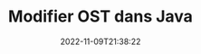 ---
############################# Static ############################
layout: "auto-gen-editor"
date: 2022-11-09T21:38:22
draft: false
otherformats: doc docx docm dotx xls xlsx xlsm ppt pptx pptm mobi epub html mhtml txt xml eml emlx mbox msg

############################# Head ############################
head_title: "Éditeur OST : modifiez OST dans Java"
head_description: "Comment modifier OST dans Java en utilisant quelques lignes de code ? Utilisez les API de traitement de documents GroupDocs pour modifier, mettre à jour et enregistrer plus de 30 formats de fichiers."

############################# Header ############################
title: "Modifier OST dans Java"
description: "Édition OST efficace et robuste à l'aide de GroupDocs.Editor côté serveur pour les API Java, sans l'utilisation de logiciels tels que Microsoft ou Open Office."
bg_image: "https://cms.admin.containerize.com/templates/aspose/App_Themes/V3/images/bg/header1.png"
bg_overlay: false
button:
    enable: true
    icon: "fas fa-arrow-down"
    label: "Télécharger la version d'essai gratuite"
    link: "https://downloads.groupdocs.com/editor/java"

############################# SubMenu ############################
submenu:
    enable: true

    left:
        img_alt: "GroupDocs.Editor for Java"
        image: "https://cms.admin.containerize.com/templates/groupdocs/images/product-logos/90x90-noborder/groupdocs-editor-java.png"
        product: "GroupDocs.Editor"
        platform: "Java"

    middle:
        button:

            # button loop
            - link: "https://apireference.groupdocs.com/editor/java"
              text: "Référence API"

            # button loop
            - link: "https://github.com/groupdocs-editor"
              text: "Exemples de codes"

            # button loop
            - link: "https://products.groupdocs.app/editor/family"
              text: "Démos en direct"

            # button loop
            - link: "https://purchase.groupdocs.com/pricing/editor/java"
              text: "Tarification"

    right:
        link_download: "https://downloads.groupdocs.com/editor"
        link_learn: "https://docs.groupdocs.com/editor/java"
        link_buy: "https://purchase.groupdocs.com"

############################# About ############################
about:
    enable: true
    title: "À propos de l'API GroupDocs.Editor for Java"
    content: |
        L'API [GroupDocs.Editor for Java](/fr/editor/java/) est un bon choix pour éditer des documents et des présentations Microsoft Word, Excel, PowerPoint, Open Office. GroupDocs.Editor est une API autonome qui convient aux systèmes côté serveur et back-end où des performances élevées sont requises. Il ne dépend d'aucun logiciel comme Microsoft ou Open Office.

############################# Steps ############################
steps:
    enable: true
    title_left: "Étapes pour modifier OST dans Java"
    content_left: |
        [GroupDocs.Editor for Java](/fr/editor/java/) offre aux développeurs un moyen simple et direct de modifier les fichiers OST à l'aide de quelques lignes de code.
        * Créez une instance de la classe `Editor` avec un chemin de fichier obligatoire ou un flux d'octets et chargez le fichier OST
        * Créez et définissez l'instance de classe `EmailEditOptions` pour le format de fichier OST
        * Appelez la méthode `Editor.Edit()` et obtenez le document OST au format HTML facilement modifiable avec n'importe quel éditeur WYSIWYG.
        * Appelez la méthode `Editor.Save()` et enregistrez le fichier OST modifié à l'aide de la classe `EmailSaveOptions`

        
    title_right: "Configuration requise"
    content_right: |
        Une édition de document de base avec les API GroupDocs.Editor for Java peut être effectuée en mettant en œuvre quelques étapes simples. Nos API sont prises en charge sur toutes les principales plates-formes et systèmes d'exploitation. Avant d'exécuter le code ci-dessous, assurez-vous que les prérequis suivants sont installés sur votre système.

        * Systèmes d'exploitation : Microsoft Windows, Linux, MacOS
        * Environnements de développement : NetBeans, IntelliJ IDEA, Eclipse
        * Cadres: Java 7 (1.7) and above
        * Obtenez la dernière version de GroupDocs.Editor for Java téléchargée depuis [Maven](https://repository.groupdocs.com/editor/)
        
    code: |        
        ```java
        // Load the OST file into Editor
        Editor editor = new Editor("source.ost");

        // Create and adjust the edit options
        EmailEditOptions editOptions = new EmailEditOptions();

        // Open input OST document for edit — obtain an intermediate document, that can be edited
        EditableDocument beforeEdit = editor.edit(editOptions);

        // Grab OST document content and associated resources from editable document
        string content = beforeEdit.getEmbeddedHtml();

        // Send the content to WYSIWYG-editor, edit it there, and send edited content back to the server-side
        // This step simulates a such operation
        string updatedContent = content.replace("project", "Edited project");

        // Grab edited content and resources from WYSIWYG-editor and create a new EditableDocument instance from it
        EditableDocument afterEdit = EditableDocument.fromMarkup(updatedContent, null);

        // Create a save options
        EmailSaveOptions saveOptions = new EmailSaveOptions();

        // Save edited OST document to the file
        editor.save(afterEdit, "edited.ost", saveOptions);
        ```
        
############################# Demos ############################
demos:
    enable: true
    title: "OST démos en direct de l'éditeur"
    content: |
        Modifiez OST dès maintenant en visitant le site Web [GroupDocs.Editor Live Demos](https://products.groupdocs.app/editor/family).
        La démo en direct présente les avantages suivants
        
############################# More Formats ############################
more_formats:
    enable: true
    title: "Autres éditeurs pris en charge"
    content: |
        Vous pouvez également modifier d'autres formats de fichiers. Veuillez consulter la liste complète ci-dessous.


############################# Back to top ###############################
back_to_top:
    enable: true
---